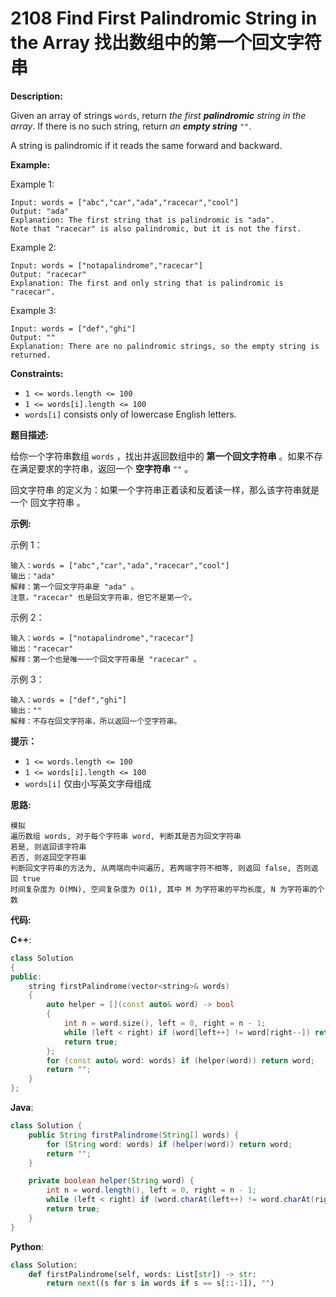 # 2108 Find First Palindromic String in the Array 找出数组中的第一个回文字符串

__Description:__

Given an array of strings `words`, return _the first __palindromic__ string in the array_. If there is no such string, return _an __empty string___ `""`.

A string is palindromic if it reads the same forward and backward.

__Example:__

Example 1:

```text
Input: words = ["abc","car","ada","racecar","cool"]
Output: "ada"
Explanation: The first string that is palindromic is "ada".
Note that "racecar" is also palindromic, but it is not the first.
```

Example 2:

```text
Input: words = ["notapalindrome","racecar"]
Output: "racecar"
Explanation: The first and only string that is palindromic is "racecar".
```

Example 3:

```text
Input: words = ["def","ghi"]
Output: ""
Explanation: There are no palindromic strings, so the empty string is returned.
```

__Constraints:__

- `1 <= words.length <= 100`
- `1 <= words[i].length <= 100`
- `words[i]` consists only of lowercase English letters.

__题目描述:__

给你一个字符串数组 `words` ，找出并返回数组中的 __第一个回文字符串__ 。如果不存在满足要求的字符串，返回一个 __空字符串__ `""` 。

回文字符串 的定义为：如果一个字符串正着读和反着读一样，那么该字符串就是一个 回文字符串 。

__示例:__

示例 1：

```text
输入：words = ["abc","car","ada","racecar","cool"]
输出："ada"
解释：第一个回文字符串是 "ada" 。
注意，"racecar" 也是回文字符串，但它不是第一个。
```

示例 2：

```text
输入：words = ["notapalindrome","racecar"]
输出："racecar"
解释：第一个也是唯一一个回文字符串是 "racecar" 。
```

示例 3：

```text
输入：words = ["def","ghi"]
输出：""
解释：不存在回文字符串，所以返回一个空字符串。
```

__提示：__

- `1 <= words.length <= 100`
- `1 <= words[i].length <= 100`
- `words[i]` 仅由小写英文字母组成

__思路:__

```text
模拟
遍历数组 words, 对于每个字符串 word, 判断其是否为回文字符串
若是, 则返回该字符串
若否, 则返回空字符串
判断回文字符串的方法为, 从两端向中间遍历, 若两端字符不相等, 则返回 false, 否则返回 true
时间复杂度为 O(MN), 空间复杂度为 O(1), 其中 M 为字符串的平均长度, N 为字符串的个数
```

__代码:__

__C++__:

```C++
class Solution 
{
public:
    string firstPalindrome(vector<string>& words) 
    {
        auto helper = [](const auto& word) -> bool 
        {
            int n = word.size(), left = 0, right = n - 1;
            while (left < right) if (word[left++] != word[right--]) return false;
            return true;
        };
        for (const auto& word: words) if (helper(word)) return word;
        return "";
    }
};
```

__Java__:

```Java
class Solution {
    public String firstPalindrome(String[] words) {
        for (String word: words) if (helper(word)) return word;
        return "";
    }

    private boolean helper(String word) {
        int n = word.length(), left = 0, right = n - 1;
        while (left < right) if (word.charAt(left++) != word.charAt(right--)) return false;
        return true;
    }
}
```

__Python__:

```Python
class Solution:
    def firstPalindrome(self, words: List[str]) -> str:
        return next((s for s in words if s == s[::-1]), "")
```
